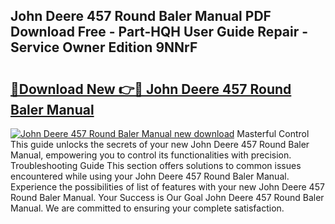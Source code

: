 ## John Deere 457 Round Baler Manual PDF Download Free - Part-HQH User Guide Repair - Service Owner Edition 9NNrF

# <h2><a href="http://bc93148.oget.top/?id=John+Deere+457+Round+Baler+Manual">🔗Download New 👉🔴 John Deere 457 Round Baler Manual</a></h2>

[![John Deere 457 Round Baler Manual new download](https://i.imgur.com/5g1atiW.png)](http://bc93148.oget.top/?id=John+Deere+457+Round+Baler+Manual)
Masterful Control This guide unlocks the secrets of your new John Deere 457 Round Baler Manual, empowering you to control its functionalities with precision. Troubleshooting Guide This section offers solutions to common issues encountered while using your John Deere 457 Round Baler Manual. Experience the possibilities of list of features with your new John Deere 457 Round Baler Manual. Your Success is Our Goal John Deere 457 Round Baler Manual. We are committed to ensuring your complete satisfaction.
